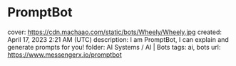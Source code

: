 # PromptBot

cover: https://cdn.machaao.com/static/bots/Wheely/Wheely.jpg
created: April 17, 2023 2:21 AM (UTC)
description: I am PromptBot, I can explain and generate prompts for you!
folder: AI Systems / AI | Bots
tags: ai, bots
url: https://www.messengerx.io/promptbot